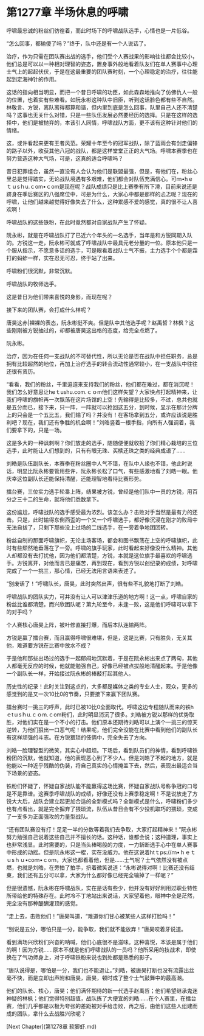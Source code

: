 # 第1277章 半场休息的呼啸

呼啸最忠诚的粉丝们彷徨着，而此时场下的呼啸战队选手，心情也是一片低谷。

“怎么回事，都输傻了吗？”终于，队中还是有一个人说话了。

治疗，作为只需在团队赛出战的选手，他们受个人赛战果的影响往往都会比较小，他们总是可以以一种相对理智的姿态，置身事外般地看着队友们在单人赛事中心理士气上的起起伏伏，于是在这最重要的团队赛时刻，一个心理稳定的治疗，往往能起到定海神针的作用。

这话的指向相当明显，而把一个昔日呼啸的功臣，如此森森地推向了仿佛仇人一般的位置，也着实有些难看。如阮永彬这种队中旧臣，听到这话脸色都有些不自然。林敬言、方锐，离队离得都算和谐，但内里到底是怎么回事，队里自己人还不清楚吗？这事也无关什么对错，只是一些队伍发展必然要经历的选择。只是在这样的选择中，他们是被抛弃的，本该引人同情，呼啸战队方面，更不该有这种针对他们的情绪。

这，或许看起来更有王者风范。荣耀十年至今的冠军战队，除了蓝雨会有剑走偏锋的路子以外，收获其他八冠的战队，都是这样堂堂正正的大气场。呼啸本赛季也在努力营造这种大气场，可是，这真的适合呼啸吗？

昔日犯罪组合，虽然一直没有人会认为他们是联盟最强，但是，有他们在，粉丝心里总是觉得踏实，无论战队境遇有多艰难，他们都会对队伍充满信心。可ｍ•hｅｔｕsｈu.ｃom•ｃom是现在呢？战队成绩只是比上赛季有所下滑，目前来说还是跻身在季后赛区的八强席位中，可是为什么，大家心中都是那样的忐忑呢？现在的呼啸，让他们越来越觉得好像失去了什么，这种累感不爱的感觉，真的很不让人喜欢啊！

呼啸战队的这些铁粉，在此时竟然都对自家战队产生了怀疑。

阮永彬，就是在呼啸战队打了已近六个年头的一名选手，当年是和方锐同期入队的。方锐这一走，阮永彬可就成了呼啸战队中最具元老分量的一位。原本他只是一个服从指示，不愿意多话的选手，可是眼看着战队士气不振，主力选手个个都是霜打的蚂蚱一样，实在忍无可忍，终于站了出来。

呼啸粉们很沉默，非常沉默。

呼啸战队的牧师选手。

这是昔日为他们带来喜悦的身影，而现在呢？

接下来的团队赛，会打成什么样呢？

唐昊这赤|裸裸的表态，阮永彬挺不爽。但是队中其他选手呢？赵禹哲？林枫？这些刚刚被方锐抽过的，却都被唐昊这出格的态度，给完全点燃了。

阮永彬。

治疗，因为在任何一支战队的不可替代性，所以无论是否在战队中担任职务，总是拥有比较超然的地位，再加上治疗选手的转会流动性通常较小，在一支战队中往往还很有资历。

“看看，我们的粉丝，千里迢迢来支持我们的粉丝，他们都在难过，都在消沉呢！我们怎么好意思让heｔushu.com.ｃｏm他们这样失望？大家快点打起精神来，让我们呼啸的旗帜再一次飘荡在这片场馆的上空！先输得是比较多，不过，总共也就是五分而已，接下来，只一阵，一阵就可以抢回这五分，到时候，显示在那计分牌上的只会是一个五比五，我们输了吗？并没有！在客场拿到五分，或许应该说是胜利吧？现在，我们还有争胜的机会啊！”刘皓竖着一根手指，向所有人强调着，我们要拿下的，只是一场。

这是多大的一种讽刺啊？你们放走的选手，随随便便就收拾了你们精心栽培的三位选手，此时能让人们想到的，只有有眼无珠、买椟还珠之类的经典成语了……

刘皓是队伍副队长，本赛季在粉丝圈中人气不错，在队中人缘也不错，他此时说话，明显比阮永彬要管用些许，阮永彬长松了口气，有些感激地看了刘皓一眼。他庆幸这位副队长还能保持清醒，还能理智地看待比赛形势。

擂台赛，三位实力选手轮番上阵，结果被方锐，曾经是他们队中一员的方锐，用百分之三十二的生命，就将他们悉数拿下。

这份尴尬，呼啸战队的选手感受最为浓烈。该怎么办？击败对手当然是最有力的还击。只是，此时输得东倒西歪的一个又一个呼啸选手，都好像沉浸在刚才的败局中无法自拔了，只剩下那些没上过场的二线选手，在一旁着争地团团转。

粉丝自制的那面呼啸旗帜，无论主场客场，都会和图书飘荡在上空的呼啸旗帜，此时有些颓然地垂落在了一旁。呼啸的旗手玩家，此时看起来好像没什么精神。其他人却都没有去打扰他，因为他们都清楚，方锐，本就是这位旗手最喜欢的呼啸选手。方锐离开，对他而言已是痛苦，再到现在，看到方锐以创纪录的成绩，对呼啸完成了一个一挑三，那心情，已经无法用言语来表述了。

“别废话了！”呼啸队长，唐昊，此时突然出声，很有些不礼貌地打断了刘皓。

呼啸战队的团队实力，可并没有让人可以津津乐道的地方啊！这一点，呼啸自家的粉丝比谁都清楚。而兴欣团队呢？第九轮至今，未逢一败，这是他们呼啸可以拿下的对手吗？

个人赛核心唐昊上阵，被叶修直接打爆，而后本队连输两阵。

方锐是赢了擂台赛，而且赢得呼啸很难堪，但是，这是比赛，只有胜负，无关其他，难道要方锐在比赛中放水不成？

于是他和那些出场过的选手一起郁闷地沉默着，于是在阮永彬出来点了两句，其他人都毫无反应的时候，他就能勉强自己，好像已经被点拔般地清醒起来。于是他像一个副队长一样，开始接过阮永彬的棒敲打起其他人。

历史性的纪录！此时关注到这点的，大多都是媒体之类的专业人士，观众，更多的感觉到的是又一次10比0的节奏，只要接下来赢下团队赛。

擂台赛时一挑三的呼声，此时已被10比0全面取代。呼啸这边专程随队而来的铁hｅtｕsｈu.ｃｏm.ｃom粉们，此时明显消沉了很多。刘皓被方锐以那样的优势取胜，对他们实在是一个不小的打击。他们原本还期待刘皓可以上演个一挑三的惊天逆转，为他们狠出一口恶气呢！结果呢，他们完全没能在比赛中看到他们的副队长有这样顽强的斗志。在方锐猥琐的伎俩中，完全失去了方向。

刘皓一脸理智型的微笑，其实心中超烦。下场后，看到队员们的神情，看到呼啸铁粉团的沉默，他就知道，他的表现恶心到了不少人。但是刘皓了不起的地方，就是他能以一种近乎残酷的伪装，将自己真实的心情掩盖下去，然后，表现出最适合当下场景的姿态。

铁粉们怀疑了，怀疑自家战队能不能赢得这场比赛，怀疑自家战队号称争冠的口号是不是靠谱。这赛季呼啸战队的成绩，好像还没有上赛季稳定啊！不是说放走了方锐大大后，战队会建立起更加合适的全新模式吗？全新模式是什么，呼啸粉们多少也有点看出，就是完全摒弃了猥琐流，队伍从昔日会有不少投机取巧的猥琐，变成了一支多为正面强攻的力量型战队。

“还有团队赛没有打！足足一半的分数等着我们去争取，大家打起精神来！”阮永彬努力勉强自己说着这些自己并不擅长的话。这种话，谁都会说；这种道理，事实上也非常浅显。此时需要的，只是当头棒喝般的力度，一力斩断选手心中在单人赛事中形成的动摇。但是阮永彬这一棍，实在没威力。他在这说着htｔps://ｍ•ｈｅｔｕsｈｕ•coｍ•ｃoｍ，大家也都看着他，但是……士气呢？士气依然没有被点燃，也就是刘皓，在旁拍了拍手，挤着微笑说道：“永彬说得对啊！比赛还没有结束，我们还有五分可以拿，大家为什么都好像已经完全输掉了一样呢？”

但是很遗憾，阮永彬在呼啸战队，实在是话有些少，他并没有好好利用过职业特性所带给他的特殊存在。此时冷不丁地站出来说话，大家望着他，眼神中全是茫然，完全没有那种醍醐灌顶的感觉。

“走上去，击败他们！”唐昊叫道，“难道你们甘心被某些人这样打脸吗！”

“别说是五分，哪怕只是一分，能争取，我们就不能放弃！”唐昊咬着牙说道。

看到满场兴欣粉们兴奋的呐喊，他们心底很不是滋味。这种喜悦，本该是属于他们的啊！因为方锐……原本不就是他们呼啸战队的一员吗？他所采用的技战术，即使换在了气功师身上，对于呼啸铁粉来说也到处都是熟悉的影子。

“唐队说得是，哪怕是一分，我们也不能退让。”刘皓，被唐昊打断也没有流露出丝毫不快，而是立即出声附和唐昊，唐昊，顿时成了整个士气鼓舞中的最高潮。

他们的队长、核心，唐昊；他们满怀期待的新一代选手赵禹哲；他们希望继承鬼迷神疑的林枫；他们觉得特别超值，战队拣了大便宜的刘皓……在个人赛里，在擂台赛，他们几乎都是以极为夸张的差距被对手给击败，再之后，由他们这些人组建而成的团队，拿什么去战胜兴欣呢？



[Next Chapter](第1278章 软脚虾.md)